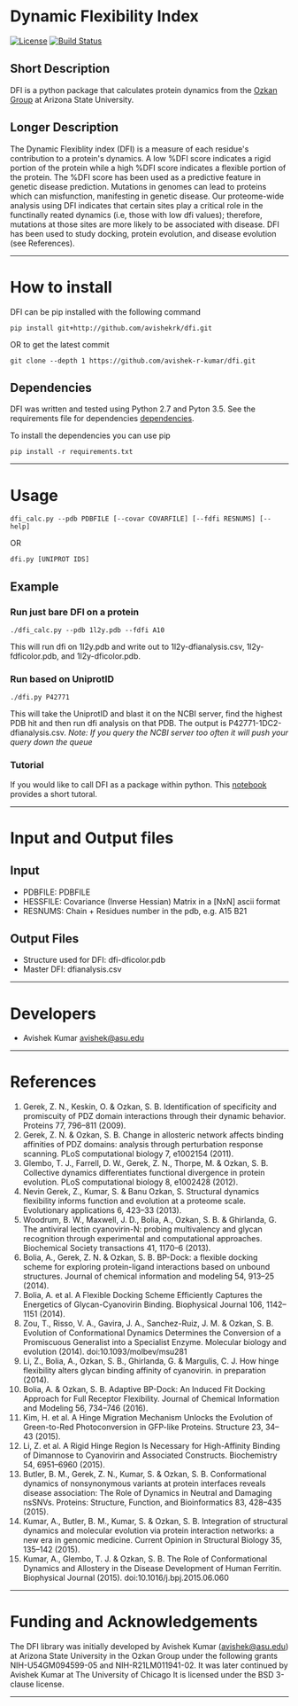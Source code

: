 # Dynamic Flexibility Index



[![License](https://img.shields.io/badge/License-BSD%203--Clause-blue.svg)](https://opensource.org/licenses/BSD-3-Clause)
[![Build Status](https://travis-ci.com/avishekrk/DFI.svg?branch=master)](https://travis-ci.com/avishekrk/DFI)


## Short Description
DFI is a python package that calculates protein dynamics from the
[Ozkan Group][OzkanLab] at Arizona State University.

[OzkanLab]: <http://ozkanlab.physics.asu.edu> "Ozkan Lab Website"

## Longer Description
The Dynamic Flexiblity index (DFI) is a measure of each residue's contribution to
a protein's dynamics. A low %DFI score indicates a rigid portion of the protein
while a high %DFI score indicates a flexible portion of the protein. The %DFI
score has been used as a predictive feature in genetic disease prediction.
Mutations in genomes can lead to proteins which can misfunction, manifesting in
genetic disease. Our proteome-wide analysis using DFI indicates that certain
sites play a critical role in the functinally reated dynamics (i.e, those with
low dfi values); therefore, mutations at those sites are more likely to be
associated with disease. DFI has been used to study docking, protein evolution,
and disease evolution (see References).

---

# How to install
DFI can be pip installed with the following command
```
pip install git+http://github.com/avishekrk/dfi.git
```
OR to get the latest commit
```
git clone --depth 1 https://github.com/avishek-r-kumar/dfi.git
```

## Dependencies


DFI was written and tested using Python 2.7 and Pyton 3.5.
See the requirements file for dependencies
[dependencies][Requirements].

[Requirements]: <https://raw.githubusercontent.com/avishek-r-kumar/DFI/master/requirements.txt>

To install the dependencies you can use pip
```
pip install -r requirements.txt
```
---


# Usage
```
dfi_calc.py --pdb PDBFILE [--covar COVARFILE] [--fdfi RESNUMS] [--help]
```
OR
```
dfi.py [UNIPROT IDS]
```
## Example
### Run just bare DFI on a protein
```
./dfi_calc.py --pdb 1l2y.pdb --fdfi A10
```
This will run dfi on 1l2y.pdb and write out to 1l2y-dfianalysis.csv,
1l2y-fdficolor.pdb, and 1l2y-dficolor.pdb.

### Run based on UniprotID
```
./dfi.py P42771
```
This will take the UniprotID and blast it on the NCBI server, find the
highest PDB hit and then run dfi analysis on that PDB. The output is
P42771-1DC2-dfianalysis.csv.
*Note: If you query the NCBI server too often it will push your query
down the queue*

### Tutorial
If you would like to call DFI as a package within python. This
[notebook][TutorialLink] provides a short tutoral.

[TutorialLink]: <https://github.com/avishekrk/DFI/blob/master/tutorial/DFI_Tutorial.ipynb> "Tutorial Link"

---

# Input and Output files
## Input

- PDBFILE:     PDBFILE
- HESSFILE:    Covariance (Inverse Hessian) Matrix in a [NxN] ascii format
- RESNUMS:     Chain + Residues number in the pdb, e.g. A15 B21

## Output Files

* Structure used for DFI: dfi-dficolor.pdb
* Master DFI: dfianalysis.csv

---

# Developers

- Avishek Kumar avishek@asu.edu

---

# References

1. Gerek, Z. N., Keskin, O. & Ozkan, S. B. Identification of specificity and promiscuity of PDZ domain interactions
through their dynamic behavior. Proteins 77, 796–811 (2009).
2. Gerek, Z. N. & Ozkan, S. B. Change in allosteric network affects binding affinities of PDZ domains: analysis
through perturbation response scanning. PLoS computational biology 7, e1002154 (2011).
3. Glembo, T. J., Farrell, D. W., Gerek, Z. N., Thorpe, M. & Ozkan, S. B. Collective dynamics differentiates
functional divergence in protein evolution. PLoS computational biology 8, e1002428 (2012).
4. Nevin Gerek, Z., Kumar, S. & Banu Ozkan, S. Structural dynamics flexibility informs function and evolution
at a proteome scale. Evolutionary applications 6, 423–33 (2013).
5. Woodrum, B. W., Maxwell, J. D., Bolia, A., Ozkan, S. B. & Ghirlanda, G. The antiviral lectin cyanovirin-N:
probing multivalency and glycan recognition through experimental and computational approaches. Biochemical Society transactions 41, 1170–6 (2013).
6. Bolia, A., Gerek, Z. N. & Ozkan, S. B. BP-Dock: a flexible docking scheme for exploring protein-ligand
interactions based on unbound structures. Journal of chemical information and modeling 54, 913–25 (2014).
7. Bolia, A. et al. A Flexible Docking Scheme Efficiently Captures the Energetics of Glycan-Cyanovirin
Binding. Biophysical Journal 106, 1142–1151 (2014).
8. Zou, T., Risso, V. A., Gavira, J. A., Sanchez-Ruiz, J. M. & Ozkan, S. B. Evolution of Conformational
Dynamics Determines the Conversion of a Promiscuous Generalist into a Specialist Enzyme. Molecular
biology and evolution (2014). doi:10.1093/molbev/msu281
9. Li, Z., Bolia, A., Ozkan, S. B., Ghirlanda, G. & Margulis, C. J. How hinge flexibility alters glycan
binding affinity of cyanovirin. in preparation (2014).
10. Bolia, A. & Ozkan, S. B. Adaptive BP-Dock: An Induced Fit Docking Approach for Full Receptor Flexibility.
Journal of Chemical Information and Modeling 56, 734–746 (2016).
11. Kim, H. et al. A Hinge Migration Mechanism Unlocks the Evolution of Green-to-Red Photoconversion in GFP-like
Proteins. Structure 23, 34–43 (2015).
12. Li, Z. et al. A Rigid Hinge Region Is Necessary for High-Affinity Binding of Dimannose to Cyanovirin and
Associated Constructs. Biochemistry 54, 6951–6960 (2015).
13. Butler, B. M., Gerek, Z. N., Kumar, S. & Ozkan, S. B. Conformational dynamics of nonsynonymous variants at protein
interfaces reveals disease association: The Role of Dynamics in Neutral and Damaging nsSNVs. Proteins: Structure,
Function, and Bioinformatics 83, 428–435 (2015).
14. Kumar, A., Butler, B. M., Kumar, S. & Ozkan, S. B. Integration of structural dynamics and molecular evolution
via protein interaction networks: a new era in genomic medicine. Current Opinion in Structural Biology 35, 135–142 (2015).
15. Kumar, A., Glembo, T. J. & Ozkan, S. B. The Role of Conformational Dynamics and Allostery in the Disease
Development of Human Ferritin. Biophysical Journal (2015). doi:10.1016/j.bpj.2015.06.060

---

# Funding and Acknowledgements

The DFI library was initially developed by Avishek Kumar (avishek@asu.edu) at Arizona State
University in the Ozkan Group under the following grants NIH-U54GM094599-05 and
NIH-R21LM011941-02. It was later continued by Avishek Kumar at The University of Chicago
It is licensed under the BSD 3-clause license.

---
